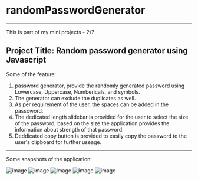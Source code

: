 # randomPasswordGenerator
-------------------------------
This is part of my mini projects - 2/7

Project Title: Random password generator using Javascript
-------------------------------
Some of the feature:
1. password generator, provide the randomly generated password using Lowercase, Uppercase, Numbericals, and symbols.
2. The generator can exclude the duplicates as well.
3. As per requirement of the user, the spaces can be added in the passoword.
4. The dedicated length slidebar is provided for the user to select the size of the password, based on the size the application provides the information about strength
   of that password.
5. Deddicated copy button is provided to easily copy the password to the user's clipboard for further useage.
-------------------------------
Some snapshots of the application: 

![image](https://user-images.githubusercontent.com/86063069/232824509-d1a91b78-c54d-44f2-a93f-58f3e96d95b6.png)
![image](https://user-images.githubusercontent.com/86063069/232824612-c1833330-a9d0-4fca-a696-fc826464d51b.png)
![image](https://user-images.githubusercontent.com/86063069/232824673-9caa1f8a-b4c6-4b2d-8afb-0aa1a02c609c.png)
![image](https://user-images.githubusercontent.com/86063069/232824771-49a71b12-a651-4401-8e37-f414876e8951.png)
![image](https://user-images.githubusercontent.com/86063069/232824931-4046e117-22f7-4897-8abc-04e2398f2fdd.png)
